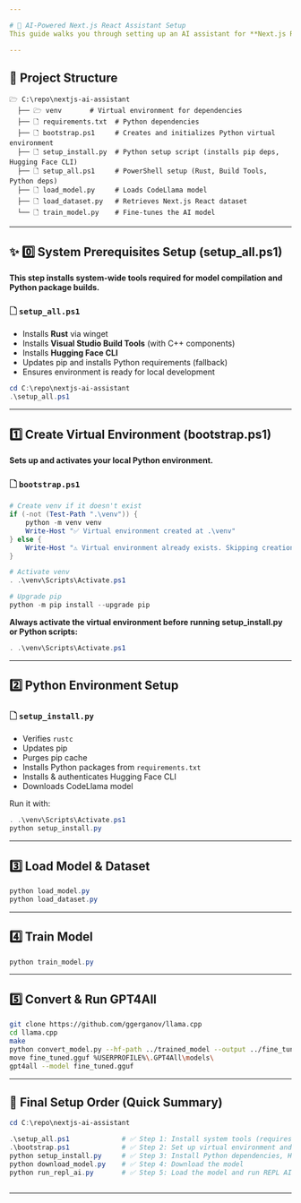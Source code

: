 ```yaml
---

# 🚀 AI-Powered Next.js React Assistant Setup 
This guide walks you through setting up an AI assistant for **Next.js React development** using **GPT4All** and **CodeLlama-7b-hf**.

---
```


## 📌 Project Structure

```
🗁 C:\repo\nextjs-ai-assistant
  ├── 🗁 venv       # Virtual environment for dependencies
  ├── 🗋 requirements.txt  # Python dependencies
  ├── 🗋 bootstrap.ps1     # Creates and initializes Python virtual environment
  ├── 🗋 setup_install.py  # Python setup script (installs pip deps, Hugging Face CLI)
  ├── 🗋 setup_all.ps1     # PowerShell setup (Rust, Build Tools, Python deps)
  ├── 🗋 load_model.py     # Loads CodeLlama model
  ├── 🗋 load_dataset.py   # Retrieves Next.js React dataset
  └── 🗋 train_model.py    # Fine-tunes the AI model
```

---

## ✨ 0️⃣ System Prerequisites Setup (setup_all.ps1)

**This step installs system-wide tools required for model compilation and Python package builds.**

### 🗋 `setup_all.ps1`

- Installs **Rust** via winget
- Installs **Visual Studio Build Tools** (with C++ components)
- Installs **Hugging Face CLI**
- Updates pip and installs Python requirements (fallback)
- Ensures environment is ready for local development

```powershell
cd C:\repo\nextjs-ai-assistant
.\setup_all.ps1
```

---

## 1️⃣ Create Virtual Environment (bootstrap.ps1)

**Sets up and activates your local Python environment.**

### 🗋 `bootstrap.ps1`

```powershell
# Create venv if it doesn't exist
if (-not (Test-Path ".\venv")) {
    python -m venv venv
    Write-Host "✅ Virtual environment created at .\venv"
} else {
    Write-Host "⚠️ Virtual environment already exists. Skipping creation."
}

# Activate venv
. .\venv\Scripts\Activate.ps1

# Upgrade pip
python -m pip install --upgrade pip
```

**Always activate the virtual environment before running setup\_install.py or Python scripts:**

```powershell
. .\venv\Scripts\Activate.ps1
```

---

## 2️⃣ Python Environment Setup

### 🗋 `setup_install.py`

- Verifies `rustc`
- Updates pip
- Purges pip cache
- Installs Python packages from `requirements.txt`
- Installs & authenticates Hugging Face CLI
- Downloads CodeLlama model

Run it with:

```powershell
. .\venv\Scripts\Activate.ps1
python setup_install.py
```

---

## 3️⃣ Load Model & Dataset

```powershell
python load_model.py
python load_dataset.py
```

---

## 4️⃣ Train Model

```powershell
python train_model.py
```

---

## 5️⃣ Convert & Run GPT4All

```bash
git clone https://github.com/ggerganov/llama.cpp
cd llama.cpp
make
python convert_model.py --hf-path ../trained_model --output ../fine_tuned.gguf
move fine_tuned.gguf %USERPROFILE%\.GPT4All\models\
gpt4all --model fine_tuned.gguf
```

---

## 🌟 Final Setup Order (Quick Summary)

```powershell
cd C:\repo\nextjs-ai-assistant

.\setup_all.ps1             # ✅ Step 1: Install system tools (requires admin)
.\bootstrap.ps1             # ✅ Step 2: Set up virtual environment and Python deps
python setup_install.py     # ✅ Step 3: Install Python dependencies, Hugging Face CLI, and model
python download_model.py    # ✅ Step 4: Download the model
python run_repl_ai.py       # ✅ Step 5: Load the model and run REPL AI
 
```

---
